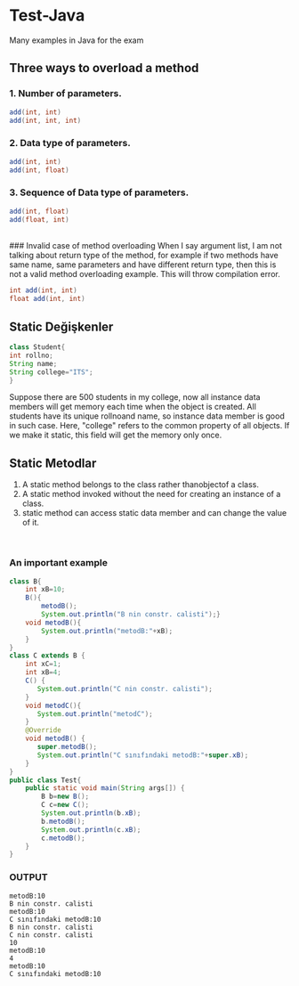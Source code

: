 # Test-Java
Many examples in Java for the exam
<br />
## Three ways to overload a method
### 1. Number of parameters.

```java
add(int, int)
add(int, int, int)
```
### 2. Data type of parameters.

```java
add(int, int)
add(int, float)
````
### 3. Sequence of Data type of parameters.

```java
add(int, float)
add(float, int)
```
<br />
### Invalid case of method overloading
When I say argument list, I am not talking about return type of the method, for example if two methods have same name, same parameters and have different return type, then this is not a valid method overloading example. This will throw compilation error.

```java
int add(int, int)
float add(int, int)
```

## Static Değişkenler

```java
class Student{
int rollno;
String name;
String college="ITS";
}
```

Suppose there are 500 students in my college, now all instance data members will get memory each time when the object is created. All students have its unique rollnoand name, so instance data member is good in such case. Here, "college" refers to the common property of all objects. If we make it static, this field will get the memory only once.
<br />

## Static Metodlar
1. A static method belongs to the class rather thanobjectof a class.
2. A static method invoked without the need for creating an instance of a class.
3. static method can access static data member and can change the value of it.
<br />

### An important example

```java
class B{
    int xB=10;
    B(){
        metodB();
        System.out.println("B nin constr. calisti");}
    void metodB(){
        System.out.println("metodB:"+xB); 
    }
}
class C extends B {
    int xC=1;
    int xB=4;
    C() {
       System.out.println("C nin constr. calisti");
    }
    void metodC(){
       System.out.println("metodC");
    }
    @Override
    void metodB() {
       super.metodB();
       System.out.println("C sınıfındaki metodB:"+super.xB);
    }
}
public class Test{
    public static void main(String args[]) {
        B b=new B();
        C c=new C();
        System.out.println(b.xB);
        b.metodB();
        System.out.println(c.xB);
        c.metodB();
    }
}
```

### OUTPUT

```
metodB:10
B nin constr. calisti
metodB:10
C sınıfındaki metodB:10
B nin constr. calisti
C nin constr. calisti
10
metodB:10
4
metodB:10
C sınıfındaki metodB:10
```

